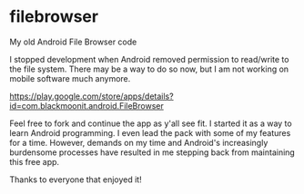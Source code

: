 # filebrowser
My old Android File Browser code

I stopped development when Android removed permission to read/write to the file system.
There may be a way to do so now, but I am not working on mobile software much anymore.

https://play.google.com/store/apps/details?id=com.blackmoonit.android.FileBrowser

Feel free to fork and continue the app as y'all see fit.
I started it as a way to learn Android programming.
I even lead the pack with some of my features for a time.
However, demands on my time and Android's increasingly burdensome processes have
resulted in me stepping back from maintaining this free app.

Thanks to everyone that enjoyed it!
